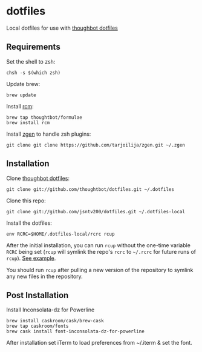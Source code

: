 dotfiles
========

Local dotfiles for use with
[thoughbot dotfiles](https://github.com/thoughtbot/dotfiles)


Requirements
------------

Set the shell to zsh:

    chsh -s $(which zsh)

Update brew:

    brew update

Install [rcm](https://github.com/thoughtbot/rcm):

    brew tap thoughtbot/formulae
    brew install rcm

Install [zgen](https://github.com/tarjoilija/zgen) to handle zsh plugins:

    git clone git clone https://github.com/tarjoilija/zgen.git ~/.zgen


Installation
------------

Clone [thoughbot dotfiles](https://github.com/thoughtbot/dotfiles):

    git clone git://github.com/thoughtbot/dotfiles.git ~/.dotfiles

Clone this repo:

    git clone git://github.com/jsntv200/dotfiles.git ~/.dotfiles-local

Install the dotfiles:

    env RCRC=$HOME/.dotfiles-local/rcrc rcup

After the initial installation, you can run `rcup` without the one-time variable
`RCRC` being set (`rcup` will symlink the repo's `rcrc` to `~/.rcrc` for future
runs of `rcup`). [See
example](https://github.com/thoughtbot/dotfiles/blob/master/rcrc).

You should run `rcup` after pulling a new version of the repository to symlink
any new files in the repository.


Post Installation
-----------------

Install Inconsolata-dz for Powerline

    brew install caskroom/cask/brew-cask
    brew tap caskroom/fonts
    brew cask install font-inconsolata-dz-for-powerline

After installation set iTerm to load preferences from ~/.iterm & set the font.
